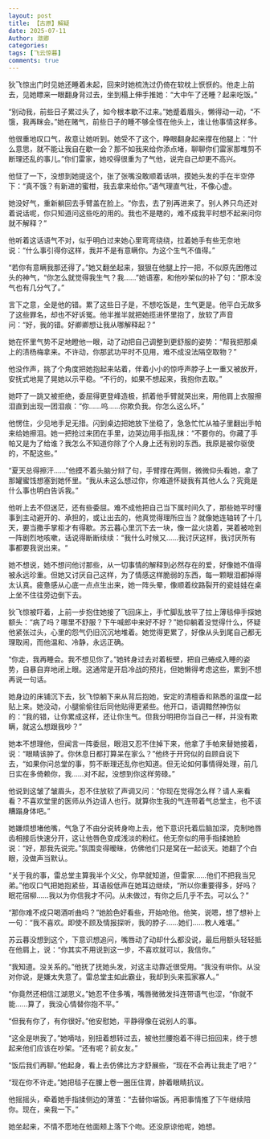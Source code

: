 ```yaml
---
layout: post
title: 【古原】解疑
date: 2025-07-11
Author: 潋卿
categories: 
tags: [飞云惊暮]
comments: true
--- 
```


狄飞惊出门时见她还睡着未起，回来时她梳洗过仍倚在软枕上恹恹的。他走上前去，见她瞟来一眼翻身背过去，坐到榻上伸手推她：“大中午了还睡？起来吃饭。”

“别动我，前些日子累过头了，如今根本歇不过来。”她蹙着眉头，懒得动一动，“不饿，我再眯会。”她在赌气，前些日子的睡不够全怪在他头上，谁让他事情这样多。

他很重地叹口气，故意让她听到。她受不了这个，睁眼翻身起来撑在他腿上：“什么意思，就不能让我自在歇一会？那不如我来给你添点堵，聊聊你们雷家那堆剪不断理还乱的事儿。”你们雷家，她咬得很重为了气他，说完自己却更不高兴。

他怔了一下，没想到她提这个，张了张嘴没敢顺着话哄，摸她头发的手在半空停下：“真不饿？有新进的蜜柑，我去拿来给你。”语气理直气壮，不像心虚。

她没好气，重新躺回去手臂盖在脸上。“你去，去了别再进来了。别人养只鸟还对着说话呢，你只知道问这些吃的用的。我也不是瞎的，难不成我平时想不起来问你就不解释？”

他听着这话语气不对，似乎明白过来她心里弯弯绕绕，拉着她手有些无奈地说：“什么事引得你这样，我并不是有意瞒你。为这个生气不值得。”

“若你有意瞒我那还得了。”她又翻坐起来，狠狠在他腿上拧一把，不似原先困倦过头的神气，“你怎么就觉得我生气？我……”她语塞，和他吵架似的补了句：“原本没气也有几分气了。”

言下之意，全是他的错。累了这些日子是，不想吃饭是，生气更是。他平白无故多了这些罪名，却也不好诉冤。他半推半就把她揽进怀里抱了，放软了声音问：“好，我的错。好卿卿想让我从哪解释起？”

她在怀里气势不足地瞪他一眼，动了动把自己调整到更舒服的姿势：“帮我把那桌上的渍杨梅拿来。不许动，你那武功平时不见用，难不成没法隔空取物？”

他没作声，挑了个角度把她抱起来站着，伴着小小的惊呼声脖子上一重又被放开，安抚式地晃了晃她以示平稳。“不行的，如果不想起来，我抱你去取。”

她吓了一跳又被拒绝，委屈得更登峰造极，抓着他手臂就哭出来，用他肩上衣服擦泪直到出现一团泪痕：“你……呜……你欺负我。你怎么这么坏。”

他愣住，少见地手足无措。闪到桌边把她放下坐稳了，急急忙忙从袖子里翻出手帕来给她擦泪。她一把抢过来团在手里，边哭边用手指乱抹：“不要你的。你藏了手帕又是为了给谁？我怎么不知道你除了个人身上还有别的东西。我原是被你驱使的，不配这些。”

“夏天总得擦汗……”他摸不着头脑分辩了句，手臂撑在两侧，微微仰头看她，拿了那罐蜜饯想塞到她怀里。“我从未这么想过你，你难道怀疑我有其他人么？究竟是什么事也明白告诉我。”

他听上去不但迷茫，还有些委屈。难不成他把自己当下属时间久了，那些她平时懂事到主动避开的、承担的，或让出去的，他真觉得理所应当？就像她连轴转了十几天，要当撒手掌柜才有得歇。苏云暮心里沉下去一块，像一盆火烧着，哭着被呛到一阵剧烈地咳嗽，话说得断断续续：“我什么时候又……我讨厌这样，我讨厌所有事都要我说出来。“

她不想说，她不想问他讨那些，从一切事情的解释到必然存在的爱，好像她不值得被永远珍重。但她又讨厌自己这样，为了情感这样脆弱的东西，每一颗眼泪都掉得太认真。疲惫感从心底一点点生出来，她一阵头晕，像顺着纹路裂开的瓷娃娃在桌上坐不住往旁边倒下去。

狄飞惊被吓着，上前一步抱住她接了飞回床上，手忙脚乱放平了拉上薄毯伸手探她额头：“病了吗？哪里不舒服？下午喊郎中来好不好？”她仰躺着没觉得什么，怀疑他紧张过头，心里的怨气仍旧沉沉地堆着。她觉得更累了，好像从头到尾自己都无理取闹，而他温和、冷静，永远正确。

“你走，我再睡会。我不想见你了。”她转身过去对着板壁，把自己蜷成入睡的姿势，自暴自弃地闭上眼。这通常是开启冷战的预兆，但她懒得考虑这些，累到不想再说一句话。

她身边的床铺沉下去，狄飞惊躺下来从背后抱她，安定的清檀香和熟悉的温度一起贴上来。她没动，小腿偷偷往后同他贴得更紧些。他开口，语调黯然神伤似的：“我的错，让你累成这样，还让你生气。但我分明把你当自己一样，并没有欺瞒，就这么想跟我吵？”

她本不想理他，但闻言一阵委屈，眼泪又忍不住掉下来，他拿了手帕来替她接着，说：“眼睛该肿了。你休息日都打算呆在家么？”他终于开窍似的自顾自说下去，“如果你问总堂的事，剪不断理还乱你也知道。但无论如何事情得处理，前几日实在多倚赖你，我……对不起，没想到你这样劳碌。”

他说到这皱了皱眉头，忍不住放软了声调又问：“你现在觉得怎么样？请人来看看？不喜欢堂里的医师从外边请人也行。就算你生我的气连带着气总堂主，也不该糟蹋身体吧。”

她嫌烦想堵他嘴，气急了不由分说转身吻上去，他下意识托着后脑加深，克制地唇齿相接后快速分开，这让他唇色变成浅淡的粉红。他无奈似的用手指揉她脸说：“好，那我先说完。”氛围变得暧昧，仿佛他们只是窝在一起谈天。她翻了个白眼，没做声当默认。

“关于我的事，雷总堂主算我半个义父，你早就知道，但雷家……他们不把我当兄弟。”他叹口气把她抱紧些，耳语般低声在她耳边继续，“所以你重要得多，好吗？眠花宿柳……我以为你信我才不问。从未做过，有你之后几乎不去。可以么？”

“那你难不成只喝酒听曲吗？”她脸色好看些，开始呛他。他笑，说嗯，想了想补上一句：“我不喜欢。即使不顾及情报探听，我的脖子……她们……教人难堪。”

苏云暮没想到这个，下意识想追问，嘴唇动了动却什么都没说，最后用额头轻轻抵在他肩上，说：“你其实不用说到这一步，不喜欢就可以，我信你。”

“我知道。没关系的。”他抚了抚她头发，对这主动靠近很受用。“我没有哄你。从没对你说，是嫌太失意了。雷总堂主如此霸业，我却到头来孤家寡人。”

“你竟然还相信江湖恩义。”她忍不住多嘴，嘴唇微微发抖连带语气也涩，“你就不能……算了，我没心情替你抱不平。”

“但我有你了，有你很好。”他安慰她，平静得像在说别人的事。

“这全是哄我了。”她嘀咕，别扭着想转过去，被他拦腰抱着不得已扭回来，终于想起来他们应该在吵架。“还有呢？前女友。”

“饭后我们再聊。”他起身，看上去仿佛比方才舒展些，“现在不会再让我走了吧？”

“现在你不许走。”她把毯子在腰上卷一圈压住胃，肿着眼睛抗议。

他摇摇头，牵着她手指揉侧边的薄茧：“去替你端饭。再把事情推了下午继续陪你。现在，亲我一下。”

她坐起来，不情不愿地在他面颊上落下个吻。还没原谅他呢，她想。
